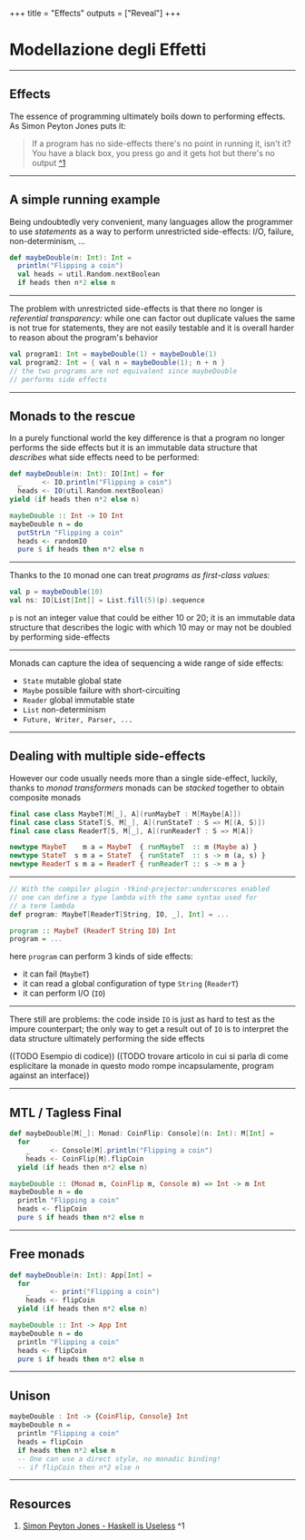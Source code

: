 +++
title = "Effects"
outputs = ["Reveal"]
+++


# Modellazione degli Effetti

---

## Effects

The essence of programming ultimately boils down to performing effects. As Simon Peyton Jones puts it:

 >If a program has no side-effects there's no point in running it, isn't it? You have a black box, you press go and it gets hot but there's no output [\^1](#resources)

---

## A simple running example

Being undoubtedly very convenient, many languages allow the programmer to use _statements_ as a way to perform unrestricted side-effects: I/O, failure, non-determinism, ...

```scala
def maybeDouble(n: Int): Int =
  println("Flipping a coin")
  val heads = util.Random.nextBoolean
  if heads then n*2 else n
```

---

The problem with unrestricted side-effects is that there no longer is _referential transparency:_ while one can factor out duplicate values the same is not true for statements, they are not easily testable and it is overall harder to reason about the program's behavior

```scala
val program1: Int = maybeDouble(1) + maybeDouble(1)
val program2: Int = { val n = maybeDouble(1); n + n }
// the two programs are not equivalent since maybeDouble
// performs side effects
```

---

## Monads to the rescue

In a purely functional world the key difference is that a program no longer performs the side effects but it is an immutable data structure that _describes_ what side effects need to be performed:

```scala
def maybeDouble(n: Int): IO[Int] = for
  _     <- IO.println("Flipping a coin")
  heads <- IO(util.Random.nextBoolean)
yield (if heads then n*2 else n)
```

```haskell
maybeDouble :: Int -> IO Int
maybeDouble n = do
  putStrLn "Flipping a coin"
  heads <- randomIO
  pure $ if heads then n*2 else n
```

---

Thanks to the `IO` monad one can treat _programs as first-class values:_

```scala
val p = maybeDouble(10)
val ns: IO[List[Int]] = List.fill(5)(p).sequence
```

`p` is not an integer value that could be either 10 or 20; it is an immutable data structure that describes the logic with which 10 may or may not be doubled by performing side-effects

---

Monads can capture the idea of sequencing a wide range of side effects:

- `State` mutable global state
- `Maybe` possible failure with short-circuiting
- `Reader` global immutable state
- `List` non-determinism
- `Future, Writer, Parser, ...`

---

## Dealing with multiple side-effects

However our code usually needs more than a single side-effect, luckily, thanks to _monad transformers_ monads can be _stacked_ together to obtain composite monads

```scala
final case class MaybeT[M[_], A](runMaybeT : M[Maybe[A]])
final case class StateT[S, M[_], A](runStateT : S => M[(A, S)])
final case class ReaderT[S, M[_], A](runReaderT : S => M[A])
```

```haskell
newtype MaybeT    m a = MaybeT  { runMaybeT  :: m (Maybe a) }
newtype StateT  s m a = StateT  { runStateT  :: s -> m (a, s) }
newtype ReaderT s m a = ReaderT { runReaderT :: s -> m a }
```

---

```scala
// With the compiler plugin -Ykind-projector:underscores enabled
// one can define a type lambda with the same syntax used for 
// a term lambda
def program: MaybeT[ReaderT[String, IO, _], Int] = ...
```

```haskell
program :: MaybeT (ReaderT String IO) Int
program = ...
```

here `program` can perform 3 kinds of side effects:

- it can fail (`MaybeT`)
- it can read a global configuration of type `String` (`ReaderT`)
- it can perform I/O (`IO`)

---

There still are problems: the code inside `IO` is just as hard to test as the impure counterpart; the only way to get a result out of `IO` is to interpret the data structure ultimately performing the side effects

((TODO Esempio di codice))
((TODO trovare articolo in cui si parla di come esplicitare la monade in questo modo rompe incapsulamente, program against an interface))

---

## MTL / Tagless Final

```scala
def maybeDouble[M[_]: Monad: CoinFlip: Console](n: Int): M[Int] =
  for 
    _     <- Console[M].println("Flipping a coin")
    heads <- CoinFlip[M].flipCoin
  yield (if heads then n*2 else n)
```

```haskell
maybeDouble :: (Monad m, CoinFlip m, Console m) => Int -> m Int
maybeDouble n = do
  println "Flipping a coin"
  heads <- flipCoin
  pure $ if heads then n*2 else n
```

---

## Free monads

```scala
def maybeDouble(n: Int): App[Int] =
  for
    _     <- print("Flipping a coin")
    heads <- flipCoin
  yield (if heads then n*2 else n)
```

```haskell
maybeDouble :: Int -> App Int
maybeDouble n = do
  println "Flipping a coin"
  heads <- flipCoin
  pure $ if heads then n*2 else n
```

---

## Unison

```haskell
maybeDouble : Int -> {CoinFlip, Console} Int
maybeDouble n =
  println "Flipping a coin"
  heads = flipCoin
  if heads then n*2 else n
  -- One can use a direct style, no monadic binding!
  -- if flipCoin then n*2 else n
```

---

<!-- .slide: id="sources" -->
## Resources

1. [Simon Peyton Jones - Haskell is Useless](https://www.youtube.com/watch?v=iSmkqocn0oQ) ^1
